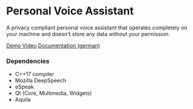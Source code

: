 # Personal Voice Assistant

A privacy compliant personal voice assistant that operates completely on your machine and doesn't store any data 
without your permission.

[Demo Video](https://youtu.be/FC_cBd7mTqg)
[Documentation (german)](./documentation.pdf)

### Dependencies

- C++17 compiler
- Mozilla DeepSpeech
- eSpeak
- Qt (Core, Multimedia, Widgets)
- Aquila
